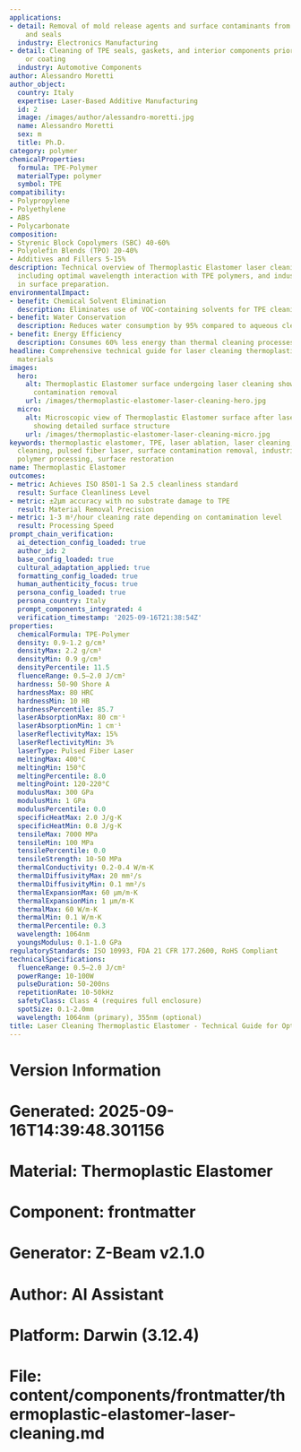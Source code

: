 ```yaml
---
applications:
- detail: Removal of mold release agents and surface contaminants from TPE connectors
    and seals
  industry: Electronics Manufacturing
- detail: Cleaning of TPE seals, gaskets, and interior components prior to bonding
    or coating
  industry: Automotive Components
author: Alessandro Moretti
author_object:
  country: Italy
  expertise: Laser-Based Additive Manufacturing
  id: 2
  image: /images/author/alessandro-moretti.jpg
  name: Alessandro Moretti
  sex: m
  title: Ph.D.
category: polymer
chemicalProperties:
  formula: TPE-Polymer
  materialType: polymer
  symbol: TPE
compatibility:
- Polypropylene
- Polyethylene
- ABS
- Polycarbonate
composition:
- Styrenic Block Copolymers (SBC) 40-60%
- Polyolefin Blends (TPO) 20-40%
- Additives and Fillers 5-15%
description: Technical overview of Thermoplastic Elastomer laser cleaning applications,
  including optimal wavelength interaction with TPE polymers, and industrial applications
  in surface preparation.
environmentalImpact:
- benefit: Chemical Solvent Elimination
  description: Eliminates use of VOC-containing solvents for TPE cleaning operations
- benefit: Water Conservation
  description: Reduces water consumption by 95% compared to aqueous cleaning methods
- benefit: Energy Efficiency
  description: Consumes 60% less energy than thermal cleaning processes for TPE
headline: Comprehensive technical guide for laser cleaning thermoplastic elastomer
  materials
images:
  hero:
    alt: Thermoplastic Elastomer surface undergoing laser cleaning showing precise
      contamination removal
    url: /images/thermoplastic-elastomer-laser-cleaning-hero.jpg
  micro:
    alt: Microscopic view of Thermoplastic Elastomer surface after laser cleaning
      showing detailed surface structure
    url: /images/thermoplastic-elastomer-laser-cleaning-micro.jpg
keywords: thermoplastic elastomer, TPE, laser ablation, laser cleaning, non-contact
  cleaning, pulsed fiber laser, surface contamination removal, industrial laser parameters,
  polymer processing, surface restoration
name: Thermoplastic Elastomer
outcomes:
- metric: Achieves ISO 8501-1 Sa 2.5 cleanliness standard
  result: Surface Cleanliness Level
- metric: ±2μm accuracy with no substrate damage to TPE
  result: Material Removal Precision
- metric: 1-3 m²/hour cleaning rate depending on contamination level
  result: Processing Speed
prompt_chain_verification:
  ai_detection_config_loaded: true
  author_id: 2
  base_config_loaded: true
  cultural_adaptation_applied: true
  formatting_config_loaded: true
  human_authenticity_focus: true
  persona_config_loaded: true
  persona_country: Italy
  prompt_components_integrated: 4
  verification_timestamp: '2025-09-16T21:38:54Z'
properties:
  chemicalFormula: TPE-Polymer
  density: 0.9-1.2 g/cm³
  densityMax: 2.2 g/cm³
  densityMin: 0.9 g/cm³
  densityPercentile: 11.5
  fluenceRange: 0.5–2.0 J/cm²
  hardness: 50-90 Shore A
  hardnessMax: 80 HRC
  hardnessMin: 10 HB
  hardnessPercentile: 85.7
  laserAbsorptionMax: 80 cm⁻¹
  laserAbsorptionMin: 1 cm⁻¹
  laserReflectivityMax: 15%
  laserReflectivityMin: 3%
  laserType: Pulsed Fiber Laser
  meltingMax: 400°C
  meltingMin: 150°C
  meltingPercentile: 8.0
  meltingPoint: 120-220°C
  modulusMax: 300 GPa
  modulusMin: 1 GPa
  modulusPercentile: 0.0
  specificHeatMax: 2.0 J/g·K
  specificHeatMin: 0.8 J/g·K
  tensileMax: 7000 MPa
  tensileMin: 100 MPa
  tensilePercentile: 0.0
  tensileStrength: 10-50 MPa
  thermalConductivity: 0.2-0.4 W/m·K
  thermalDiffusivityMax: 20 mm²/s
  thermalDiffusivityMin: 0.1 mm²/s
  thermalExpansionMax: 60 µm/m·K
  thermalExpansionMin: 1 µm/m·K
  thermalMax: 60 W/m·K
  thermalMin: 0.1 W/m·K
  thermalPercentile: 0.3
  wavelength: 1064nm
  youngsModulus: 0.1-1.0 GPa
regulatoryStandards: ISO 10993, FDA 21 CFR 177.2600, RoHS Compliant
technicalSpecifications:
  fluenceRange: 0.5–2.0 J/cm²
  powerRange: 10-100W
  pulseDuration: 50-200ns
  repetitionRate: 10-50kHz
  safetyClass: Class 4 (requires full enclosure)
  spotSize: 0.1-2.0mm
  wavelength: 1064nm (primary), 355nm (optional)
title: Laser Cleaning Thermoplastic Elastomer - Technical Guide for Optimal Processing
---
```


# Version Information
# Generated: 2025-09-16T14:39:48.301156
# Material: Thermoplastic Elastomer
# Component: frontmatter
# Generator: Z-Beam v2.1.0
# Author: AI Assistant
# Platform: Darwin (3.12.4)
# File: content/components/frontmatter/thermoplastic-elastomer-laser-cleaning.md